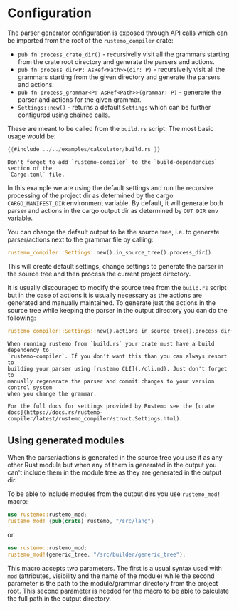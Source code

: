 # Configuration

The parser generator configuration is exposed through API calls which can be
imported from the root of the `rustemo_compiler` crate:

- `pub fn process_crate_dir()` - recursivelly visit all the grammars starting
  from the crate root directory and generate the parsers and actions.
- `pub fn process_dir<P: AsRef<Path>>(dir: P)` - recursivelly visit all the
  grammars starting from the given directory and generate the parsers and
  actions.
- `pub fn process_grammar<P: AsRef<Path>>(grammar: P)` - generate the parser and
  actions for the given grammar.
- `Settings::new()` - returns a default `Settings` which can be further
  configured using chained calls.

These are meant to be called from the `build.rs` script. The most basic usage
would be:

```rust
{{#include ../../examples/calculator/build.rs }}
```

```admonish note
Don't forget to add `rustеmo-compiler` to the `build-dependencies` section of the
`Cargo.toml` file.
```

In this example we are using the default settings and run the recursive
processing of the project dir as determined by the cargo `CARGO_MANIFEST_DIR`
environment variable. By default, it will generate both parser and actions in
the cargo output dir as determined by `OUT_DIR` env variable.

You can change the default output to be the source tree, i.e. to generate
parser/actions next to the grammar file by calling:

```rust
rustemo_compiler::Settings::new().in_source_tree().process_dir()
```

This will create default settings, change settings to generate the parser in the
source tree and then process the current project directory.

It is usually discouraged to modify the source tree from the `build.rs` script
but in the case of actions it is usually necessary as the actions are generated
and manually maintained. To generate just the actions in the source tree while
keeping the parser in the output directory you can do the following:

```rust
rustemo_compiler::Settings::new().actions_in_source_tree().process_dir()
```

```admonish note
When running rustemo from `build.rs` your crate must have a build dependency to
`rustemo-compiler`. If you don't want this than you can always resort to
building your parser using [rustemo CLI](./cli.md). Just don't forget to
manually regenerate the parser and commit changes to your version control system
when you change the grammar.
```

```admonish note
For the full docs for settings provided by Rustemo see the [crate docs](https://docs.rs/rustemo-compiler/latest/rustemo_compiler/struct.Settings.html).
```

## Using generated modules

When the parser/actions is generated in the source tree you use it as any other
Rust module but when any of them is generated in the output you can't include
them in the module tree as they are generated in the output dir.

To be able to include modules from the output dirs you use `rustemo_mod!` macro:

```rust
use rustemo::rustemo_mod;
rustemo_mod! {pub(crate) rustemo, "/src/lang"}
```

or

```rust
use rustemo::rustemo_mod;
rustemo_mod!(generic_tree, "/src/builder/generic_tree");
```

This macro accepts two parameters. The first is a usual syntax used with `mod`
(attributes, visibility and the name of the module) while the second parameter
is the path to the module/grammar directory from the project root. This second
parameter is needed for the macro to be able to calculate the full path in the
output directory.

